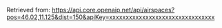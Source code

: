 Retrieved from: 
https://api.core.openaip.net/api/airspaces?pos=46.02,11.125&dist=150&apiKey=xxxxxxxxxxxxxxxxxxxxxxxxxxxxxxxx